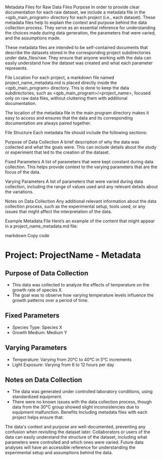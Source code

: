 Metadata Files for Raw Data Files Purpose In order to provide clear
documentation for each raw dataset, we include a metadata file in the
<qpb_main_program> directory for each project (i.e., each dataset). These
metadata files help to explain the context and purpose behind the data
collection process. They serve as an essential reference for understanding the
choices made during data generation, the parameters that were varied, and the
assumptions made.

These metadata files are intended to be self-contained documents that describe
the datasets stored in the corresponding project subdirectories under
data_files/raw. They ensure that anyone working with the data can easily
understand how the dataset was created and what each parameter represents.

File Location For each project, a markdown file named project_name_metadata.md
is placed directly inside the <qpb_main_program> directory. This is done to keep
the data subdirectories, such as <qpb_main_program>/<project_name>, focused only
on raw data files, without cluttering them with additional documentation.

The location of the metadata file in the main program directory makes it easy to
access and ensures that the data and its corresponding documentation are always
paired together.

File Structure Each metadata file should include the following sections:

Purpose of Data Collection A brief description of why the data was collected and
what the goals were. This can include details about the study or experiment that
led to the creation of the dataset.

Fixed Parameters A list of parameters that were kept constant during data
collection. This helps provide context to the varying parameters that are the
focus of the data.

Varying Parameters A list of parameters that were varied during data collection,
including the range of values used and any relevant details about the
variations.

Notes on Data Collection Any additional relevant information about the data
collection process, such as the experimental setup, tools used, or any issues
that might affect the interpretation of the data.

Example Metadata File Here’s an example of the content that might appear in a
project_name_metadata.md file:

markdown Copy code
# Project: ProjectName - Metadata

## Purpose of Data Collection
- This data was collected to analyze the effects of temperature on the growth
  rate of species X. 
- The goal was to observe how varying temperature levels influence the growth
  patterns over a period of time.

## Fixed Parameters
- Species Type: Species X
- Growth Medium: Medium Y

## Varying Parameters
- Temperature: Varying from 20°C to 40°C in 5°C increments
- Light Exposure: Varying from 6 to 12 hours per day

## Notes on Data Collection
- The data was generated under controlled laboratory conditions, using
  standardized equipment.
- There were no known issues with the data collection process, though data from
the 30°C group showed slight inconsistencies due to equipment malfunction.
Benefits Including metadata files with each project helps ensure that:

The data's context and purpose are well-documented, preventing any confusion
when revisiting the dataset later. Collaborators or users of the data can easily
understand the structure of the dataset, including what parameters were
controlled and which ones were varied. Future data analyses will have an
accessible reference for understanding the experimental setup and assumptions
behind the data.